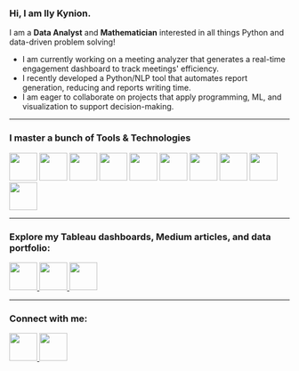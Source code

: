 ### Hi, I am Ily Kynion.  

I am a <b>Data Analyst</b> and <b>Mathematician</b> interested in all things Python and data-driven problem solving!</span>

- I am currently working on a meeting analyzer that generates a real-time engagement dashboard to track meetings' efficiency.
- I recently developed a Python/NLP tool that automates report generation, reducing and reports writing time.
- I am eager to collaborate on projects that apply programming, ML, and visualization to support decision-making.  

---

### I master a bunch of Tools & Technologies  

<p>
  <img src="https://cdn.jsdelivr.net/gh/devicons/devicon/icons/python/python-original.svg" width="50" height="50"/>
  <img src="https://cdn.jsdelivr.net/gh/devicons/devicon/icons/r/r-original.svg" width="50" height="50"/>
  <img src="https://cdn.jsdelivr.net/gh/devicons/devicon/icons/jupyter/jupyter-original.svg" width="50" height="50"/>
  <img src="https://cdn.jsdelivr.net/gh/devicons/devicon/icons/sqlite/sqlite-original.svg" width="50" height="50"/>
  <img src="https://cdn.jsdelivr.net/gh/devicons/devicon/icons/mysql/mysql-original.svg" width="50" height="50"/>
  <img src="https://cdn.jsdelivr.net/gh/devicons/devicon/icons/tableau/tableau-original.svg" width="50" height="50"/>
  <img src="https://cdn.jsdelivr.net/gh/devicons/devicon/icons/pandas/pandas-original.svg" width="50" height="50"/>
  <img src="https://cdn.jsdelivr.net/gh/devicons/devicon/icons/numpy/numpy-original.svg" width="50" height="50"/>
  <img src="https://cdn.jsdelivr.net/gh/devicons/devicon/icons/powerbi/powerbi-original.svg" width="50" height="50"/>
  <img src="https://cdn.jsdelivr.net/gh/devicons/devicon/icons/git/git-original.svg" width="50" height="50"/>
</p>

---

### Explore my Tableau dashboards, Medium articles, and data portfolio: 

<a href="https://your-portfolio-link.com">
  <img src="https://cdn.jsdelivr.net/gh/devicons/devicon/icons/html5/html5-original.svg" width="50" height="50"/>
</a>
<a href="https://public.tableau.com/app/profile/ily.kynion.coulibaly/vizzes">
  <img src="https://cdn.worldvectorlogo.com/logos/tableau-software.svg" width="50" height="50"/>
</a>
<a href="https://medium.com/@k.ilycoulibaly">
  <img src="https://upload.wikimedia.org/wikipedia/commons/e/ec/Medium_logo_Monogram.svg" width="50" height="50"/>
</a>

---

### Connect with me: 

<a href="https://www.linkedin.com/in/ily-kynion-coulibaly-05602a189/">
  <img src="https://cdn.jsdelivr.net/gh/devicons/devicon/icons/linkedin/linkedin-original.svg" width="50" height="50"/>
</a>
<a href="mailto:icoulibaly1@babson.edu">
    <img src="https://img.icons8.com/color/48/microsoft-outlook-2019.png" width="50" height="50"/>
  </a>

</p>


